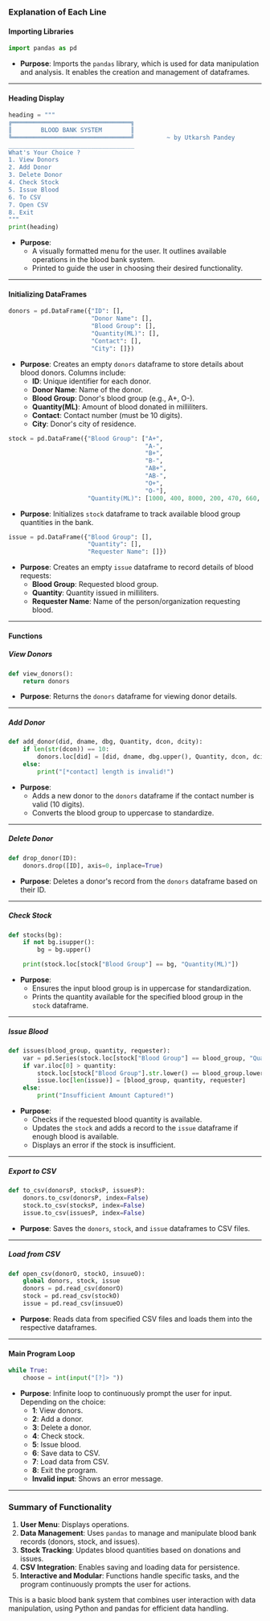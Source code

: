 ### Explanation of Each Line

#### Importing Libraries
```python
import pandas as pd
```
- **Purpose**: Imports the `pandas` library, which is used for data manipulation and analysis. It enables the creation and management of dataframes.

---

#### Heading Display
```python
heading = """
╔═════════════════════════════════╗
║        BLOOD BANK SYSTEM        ║
╚═════════════════════════════════╝         ~ by Utkarsh Pandey
___________________________________
What's Your Choice ?
1. View Donors
2. Add Donor
3. Delete Donor
4. Check Stock
5. Issue Blood
6. To CSV
7. Open CSV
8. Exit
"""
print(heading)
```
- **Purpose**: 
  - A visually formatted menu for the user. It outlines available operations in the blood bank system.
  - Printed to guide the user in choosing their desired functionality.

---

#### Initializing DataFrames
```python
donors = pd.DataFrame({"ID": [],
                       "Donor Name": [],
                       "Blood Group": [],
                       "Quantity(ML)": [],
                       "Contact": [],
                       "City": []})
```
- **Purpose**: Creates an empty `donors` dataframe to store details about blood donors. Columns include:
  - **ID**: Unique identifier for each donor.
  - **Donor Name**: Name of the donor.
  - **Blood Group**: Donor's blood group (e.g., A+, O-).
  - **Quantity(ML)**: Amount of blood donated in milliliters.
  - **Contact**: Contact number (must be 10 digits).
  - **City**: Donor's city of residence.

```python
stock = pd.DataFrame({"Blood Group": ["A+",
                                      "A-",
                                      "B+",
                                      "B-",
                                      "AB+",
                                      "AB-",
                                      "O+",
                                      "O-"],
                      "Quantity(ML)": [1000, 400, 8000, 200, 470, 660, 300, 220]})
```
- **Purpose**: Initializes `stock` dataframe to track available blood group quantities in the bank.

```python
issue = pd.DataFrame({"Blood Group": [],
                      "Quantity": [],
                      "Requester Name": []})
```
- **Purpose**: Creates an empty `issue` dataframe to record details of blood requests:
  - **Blood Group**: Requested blood group.
  - **Quantity**: Quantity issued in milliliters.
  - **Requester Name**: Name of the person/organization requesting blood.

---

#### Functions

##### View Donors
```python
def view_donors():
    return donors
```
- **Purpose**: Returns the `donors` dataframe for viewing donor details.

---

##### Add Donor
```python
def add_donor(did, dname, dbg, Quantity, dcon, dcity):
    if len(str(dcon)) == 10:
        donors.loc[did] = [did, dname, dbg.upper(), Quantity, dcon, dcity]
    else:
        print("[*contact] length is invalid!")
```
- **Purpose**:
  - Adds a new donor to the `donors` dataframe if the contact number is valid (10 digits).
  - Converts the blood group to uppercase to standardize.

---

##### Delete Donor
```python
def drop_donor(ID):
    donors.drop([ID], axis=0, inplace=True)
```
- **Purpose**: Deletes a donor's record from the `donors` dataframe based on their ID.

---

##### Check Stock
```python
def stocks(bg):
    if not bg.isupper():
        bg = bg.upper()

    print(stock.loc[stock["Blood Group"] == bg, "Quantity(ML)"])
```
- **Purpose**:
  - Ensures the input blood group is in uppercase for standardization.
  - Prints the quantity available for the specified blood group in the `stock` dataframe.

---

##### Issue Blood
```python
def issues(blood_group, quantity, requester):
    var = pd.Series(stock.loc[stock["Blood Group"] == blood_group, "Quantity(ML)"])
    if var.iloc[0] > quantity:
        stock.loc[stock["Blood Group"].str.lower() == blood_group.lower(), "Quantity(ML)"] -= quantity
        issue.loc[len(issue)] = [blood_group, quantity, requester]
    else:
        print("Insufficient Amount Captured!")
```
- **Purpose**:
  - Checks if the requested blood quantity is available.
  - Updates the `stock` and adds a record to the `issue` dataframe if enough blood is available.
  - Displays an error if the stock is insufficient.

---

##### Export to CSV
```python
def to_csv(donorsP, stocksP, issuesP):
    donors.to_csv(donorsP, index=False)
    stock.to_csv(stocksP, index=False)
    issue.to_csv(issuesP, index=False)
```
- **Purpose**: Saves the `donors`, `stock`, and `issue` dataframes to CSV files.

---

##### Load from CSV
```python
def open_csv(donorO, stockO, insuueO):
    global donors, stock, issue
    donors = pd.read_csv(donorO)
    stock = pd.read_csv(stockO)
    issue = pd.read_csv(insuueO)
```
- **Purpose**: Reads data from specified CSV files and loads them into the respective dataframes.

---

#### Main Program Loop
```python
while True:
    choose = int(input("[?]> "))
```
- **Purpose**: Infinite loop to continuously prompt the user for input. Depending on the choice:
  - **1**: View donors.
  - **2**: Add a donor.
  - **3**: Delete a donor.
  - **4**: Check stock.
  - **5**: Issue blood.
  - **6**: Save data to CSV.
  - **7**: Load data from CSV.
  - **8**: Exit the program.
  - **Invalid input**: Shows an error message.

---

### Summary of Functionality
1. **User Menu**: Displays operations.
2. **Data Management**: Uses `pandas` to manage and manipulate blood bank records (donors, stock, and issues).
3. **Stock Tracking**: Updates blood quantities based on donations and issues.
4. **CSV Integration**: Enables saving and loading data for persistence.
5. **Interactive and Modular**: Functions handle specific tasks, and the program continuously prompts the user for actions.

This is a basic blood bank system that combines user interaction with data manipulation, using Python and pandas for efficient data handling.
